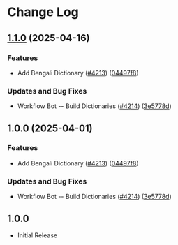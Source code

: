 # Change Log

## [1.1.0](https://github.com/digger-yu/cspell-dicts/compare/@cspell/dict-bn@1.0.0...@cspell/dict-bn@1.1.0) (2025-04-16)


### Features

* Add Bengali Dictionary  ([#4213](https://github.com/digger-yu/cspell-dicts/issues/4213)) ([04497f8](https://github.com/digger-yu/cspell-dicts/commit/04497f81241e9d00f255c3d32869f836555bfe63))


### Updates and Bug Fixes

* Workflow Bot -- Build Dictionaries ([#4214](https://github.com/digger-yu/cspell-dicts/issues/4214)) ([3e5778d](https://github.com/digger-yu/cspell-dicts/commit/3e5778da7707efdca10e9eacfde37464c796ba9c))

## 1.0.0 (2025-04-01)


### Features

* Add Bengali Dictionary  ([#4213](https://github.com/streetsidesoftware/cspell-dicts/issues/4213)) ([04497f8](https://github.com/streetsidesoftware/cspell-dicts/commit/04497f81241e9d00f255c3d32869f836555bfe63))


### Updates and Bug Fixes

* Workflow Bot -- Build Dictionaries ([#4214](https://github.com/streetsidesoftware/cspell-dicts/issues/4214)) ([3e5778d](https://github.com/streetsidesoftware/cspell-dicts/commit/3e5778da7707efdca10e9eacfde37464c796ba9c))

## 1.0.0

- Initial Release
